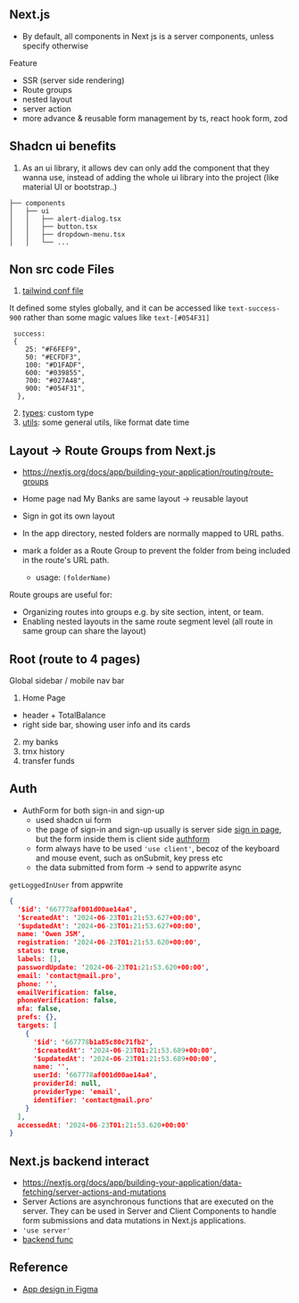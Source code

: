 ## Next.js 

- By default, all components in Next js is a server components, unless specify otherwise

Feature

- SSR (server side rendering)
- Route groups
- nested layout
- server action
- more advance & reusable form management by ts, react hook form, zod


## Shadcn ui benefits

1. As an ui library, it allows dev can only add the component that they wanna use, instead of adding the whole ui library into the project (like material UI or bootstrap..)

```
├── components
│   ├── ui
│   │   ├── alert-dialog.tsx
│   │   ├── button.tsx
│   │   ├── dropdown-menu.tsx
│   │   └── ...
```


## Non src code Files

1. [tailwind conf file](tailwind.config.ts)

It defined some styles globally, and it can be accessed like `text-success-900` rather than some magic values like `text-[#054F31]`
```
 success: 
 {
    25: "#F6FEF9",
    50: "#ECFDF3",
    100: "#D1FADF",
    600: "#039855",
    700: "#027A48",
    900: "#054F31",
  },
```


2. [types](types/index.d.ts): custom type
3. [utils](lib/utils.ts): some general utils, like format date time

## Layout -> Route Groups from Next.js

- https://nextjs.org/docs/app/building-your-application/routing/route-groups

- Home page nad My Banks are same layout -> reusable layout
- Sign in got its own layout


- In the app directory, nested folders are normally mapped to URL paths. 
- mark a folder as a Route Group to prevent the folder from being included in the route's URL path.
  - usage: `(folderName)`

Route groups are useful for:
- Organizing routes into groups e.g. by site section, intent, or team.
- Enabling nested layouts in the same route segment level (all route in same group can share the layout)

## Root (route to 4 pages)
Global sidebar / mobile nav bar 
1. Home Page
  - header + TotalBalance
  - right side bar, showing user info and its cards

2. my banks
3. trnx history
4. transfer funds 

## Auth

- AuthForm for both sign-in and sign-up 
  - used shadcn ui form 
  - the page of sign-in and sign-up usually is server side [sign in page](app/(auth)/sign-in/page.tsx), but the form inside them is client side [authform](components/AuthForm.tsx)
  - form always have to be used `'use client'`, becoz of the keyboard and mouse event, such as onSubmit, key press etc
  - the data submitted from form -> send to appwrite async



`getLoggedInUser` from appwrite
```json
{
  '$id': '667778af001d00ae14a4',
  '$createdAt': '2024-06-23T01:21:53.627+00:00',
  '$updatedAt': '2024-06-23T01:21:53.627+00:00',
  name: 'Owen JSM',
  registration: '2024-06-23T01:21:53.620+00:00',
  status: true,
  labels: [],
  passwordUpdate: '2024-06-23T01:21:53.620+00:00',
  email: 'contact@mail.pro',
  phone: '',
  emailVerification: false,
  phoneVerification: false,
  mfa: false,
  prefs: {},
  targets: [
    {
      '$id': '667778b1a85c80c71fb2',
      '$createdAt': '2024-06-23T01:21:53.689+00:00',
      '$updatedAt': '2024-06-23T01:21:53.689+00:00',
      name: '',
      userId: '667778af001d00ae14a4',
      providerId: null,
      providerType: 'email',
      identifier: 'contact@mail.pro'
    }
  ],
  accessedAt: '2024-06-23T01:21:53.620+00:00'
}
```

## Next.js backend interact

- https://nextjs.org/docs/app/building-your-application/data-fetching/server-actions-and-mutations
- Server Actions are asynchronous functions that are executed on the server. They can be used in Server and Client Components to handle form submissions and data mutations in Next.js applications.
- `'use server'`
- [backend func](lib/actions)


 
## Reference

- [App design in Figma](https://www.figma.com/design/jvcjzjCKw9YlhCNOIY1GPY/Horizon-Banking-App?node-id=8-1975)

